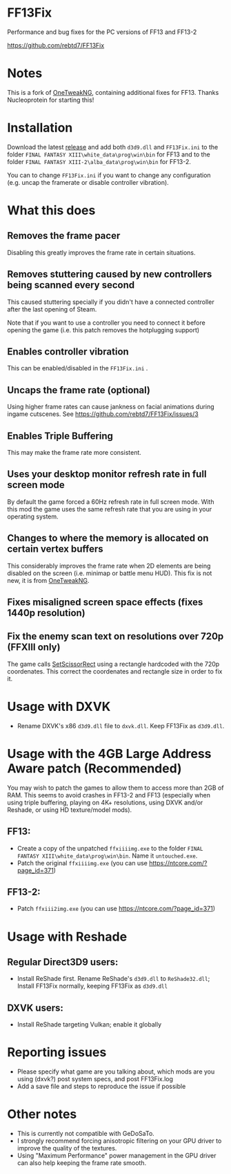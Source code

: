 # FF13Fix
Performance and bug fixes for the PC versions of FF13 and FF13-2

https://github.com/rebtd7/FF13Fix

# Notes
This is a fork of [OneTweakNG](https://github.com/Nucleoprotein/OneTweakNG), containing additional fixes for FF13.
Thanks Nucleoprotein for starting this!

# Installation
Download the latest [release](https://github.com/rebtd7/FF13Fix/releases) and add both ```d3d9.dll``` and ```FF13Fix.ini``` to the folder ```FINAL FANTASY XIII\white_data\prog\win\bin``` for FF13 and to the folder ```FINAL FANTASY XIII-2\alba_data\prog\win\bin``` for FF13-2.

You can to change ```FF13Fix.ini``` if you want to change any configuration (e.g. uncap the framerate or disable controller vibration).

# What this does

## Removes the frame pacer
Disabling this greatly improves the frame rate in certain situations.

## Removes stuttering caused by new controllers being scanned every second
This caused stuttering specially if you didn't have a connected controller after the last opening of Steam.

Note that if you want to use a controller you need to connect it before opening the game (i.e. this patch removes the hotplugging support)

## Enables controller vibration
This can be enabled/disabled in the ```FF13Fix.ini``` . 

## Uncaps the frame rate (optional)
Using higher frame rates can cause jankness on facial animations during ingame cutscenes.
See https://github.com/rebtd7/FF13Fix/issues/3

## Enables Triple Buffering
This may make the frame rate more consistent.

## Uses your desktop monitor refresh rate in full screen mode
By default the game forced a 60Hz refresh rate in full screen mode. With this mod the game uses the same refresh rate that you are using in your operating system.

## Changes to where the memory is allocated on certain vertex buffers
This considerably improves the frame rate when 2D elements are being disabled on the screen (i.e. minimap or battle menu HUD). This fix is not new, it is from [OneTweakNG](https://github.com/Nucleoprotein/OneTweakNG).

## Fixes misaligned screen space effects (fixes 1440p resolution)

## Fix the enemy scan text on resolutions over 720p (FFXIII only)
The game calls [SetScissorRect](https://docs.microsoft.com/en-us/windows/win32/api/d3d9helper/nf-d3d9helper-idirect3ddevice9-setscissorrect) using a rectangle hardcoded with the 720p coordenates. This correct the coordenates and rectangle size in order to fix it.

# Usage with DXVK
* Rename DXVK's x86 ```d3d9.dll``` file to ```dxvk.dll```. Keep FF13Fix as ```d3d9.dll```.


# Usage with the 4GB Large Address Aware patch (Recommended)
You may wish to patch the games to allow them to access more than 2GB of RAM. 
This seems to avoid crashes in FF13-2 and FF13 (especially when using triple buffering, playing on 4K+ resolutions, using DXVK and/or Reshade, or using HD texture/model mods).
## FF13:
* Create a copy of the unpatched ```ffxiiiimg.exe``` to the folder ```FINAL FANTASY XIII\white_data\prog\win\bin```. Name it ```untouched.exe```.
* Patch the original ```ffxiiiimg.exe``` (you can use https://ntcore.com/?page_id=371)
## FF13-2: 
* Patch ```ffxiii2img.exe``` (you can use https://ntcore.com/?page_id=371)

# Usage with Reshade

## Regular Direct3D9 users:
* Install ReShade first. Rename ReShade's ```d3d9.dll``` to ```ReShade32.dll```; Install FF13Fix normally, keeping FF13Fix as ```d3d9.dll```
## DXVK users: 
* Install ReShade targeting Vulkan; enable it globally

# Reporting issues
* Please specify what game are you talking about, which mods are you using (dxvk?) post system specs, and post FF13Fix.log
* Add a save file and steps to reproduce the issue if possible

# Other notes
* This is currently not compatible with GeDoSaTo. 
* I strongly recommend forcing anisotropic filtering on your GPU driver to improve the quality of the textures.
* Using "Maximum Performance" power management in the GPU driver can also help keeping the frame rate smooth. 

